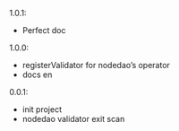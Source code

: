 1.0.1:
- Perfect doc

1.0.0:

- registerValidator for nodedao’s operator
- docs en

0.0.1:
  - init project
  - nodedao validator exit scan

